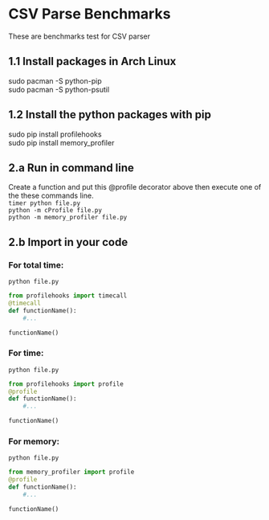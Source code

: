 # CSV Parse Benchmarks
These are benchmarks test for CSV parser

## 1.1 Install packages in Arch Linux
sudo pacman -S python-pip<br>
sudo pacman -S python-psutil<br>

## 1.2 Install the python packages with pip
sudo pip install profilehooks<br>
sudo pip install memory_profiler<br>

## 2.a Run in command line
Create a function and put this @profile decorator above then execute
one of the these commands line.<br>
`timer python file.py`<br>
`python -m cProfile file.py`<br>
`python -m memory_profiler file.py`<br>

## 2.b Import in your code

### For total time:
`python file.py`<br>
```python
from profilehooks import timecall
@timecall
def functionName():
	#...

functionName()
```

### For time:
`python file.py`<br>
```python
from profilehooks import profile
@profile
def functionName():
	#...

functionName()
```

### For memory:
`python file.py`<br>
```python
from memory_profiler import profile
@profile
def functionName():
	#...

functionName()
```
